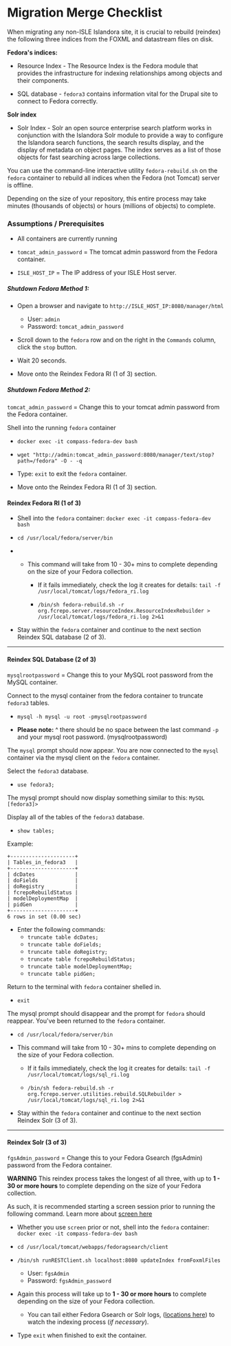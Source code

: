 # Migration Merge Checklist

When migrating any non-ISLE Islandora site, it is crucial to rebuild (reindex) the following three indices from the FOXML and datastream files on disk.

**Fedora's indices:**

* Resource Index - The Resource Index is the Fedora module that provides the infrastructure for indexing relationships among objects and their components.

* SQL database - `fedora3` contains information vital for the Drupal site to connect to Fedora correctly.

**Solr index**

* Solr Index - Solr an open source enterprise search platform works in conjunction with the Islandora Solr module to provide a way to configure the Islandora search functions, the search results display, and the display of metadata on object pages. The index serves as a list of those objects for fast searching across large collections.

You can use the command-line interactive utility `fedora-rebuild.sh` on the `fedora` container to rebuild all indices when the Fedora (not Tomcat) server is offline.

Depending on the size of your repository, this entire process may take minutes (thousands of objects) or hours (millions of objects) to complete.

### Assumptions / Prerequisites

* All containers are currently running

* `tomcat_admin_password` = The tomcat admin password from the Fedora container.

* `ISLE_HOST_IP` = The IP address of your ISLE Host server.

##### Shutdown Fedora Method 1:

* Open a browser and navigate to `http://ISLE_HOST_IP:8080/manager/html`
    * User:     `admin`
    * Password: `tomcat_admin_password`

* Scroll down to the `fedora` row and on the right in the `Commands` column, click the `stop` button.

* Wait 20 seconds.        

* Move onto the Reindex Fedora RI (1 of 3) section.

##### Shutdown Fedora Method 2:

`tomcat_admin_password` = Change this to your tomcat admin password from the Fedora container.

Shell into the running `fedora` container
* `docker exec -it compass-fedora-dev bash`

* `wget "http://admin:tomcat_admin_password:8080/manager/text/stop?path=/fedora" -O - -q`

* Type: `exit` to exit the `fedora` container.

* Move onto the Reindex Fedora RI (1 of 3) section.

#### Reindex Fedora RI (1 of 3)

* Shell into the `fedora` container: `docker exec -it compass-fedora-dev bash`

* `cd /usr/local/fedora/server/bin`

* * This command will take from 10 - 30+ mins to complete depending on the size of your Fedora collection.

    * If it fails immediately, check the log it creates for details: `tail -f /usr/local/tomcat/logs/fedora_ri.log`

    * `/bin/sh fedora-rebuild.sh -r org.fcrepo.server.resourceIndex.ResourceIndexRebuilder > /usr/local/tomcat/logs/fedora_ri.log 2>&1`

* Stay within the `fedora` container and continue to the next section Reindex SQL database (2 of 3).

---

#### Reindex SQL Database (2 of 3)

`mysqlrootpassword` = Change this to your MySQL root password from the MySQL container.

Connect to the mysql container from the fedora container to truncate `fedora3` tables.

* `mysql -h mysql -u root -pmysqlrootpassword`

* **Please note:** ^ there should be no space between the last command `-p` and your mysql root password. (mysqlrootpassword)

The `mysql` prompt should now appear. You are now connected to the `mysql` container via the mysql client on the `fedora` container.

Select the `fedora3` database.

* `use fedora3;`

The mysql prompt should now display something similar to this: `MySQL [fedora3]>`

Display all of the tables of the `fedora3` database.

* `show tables;`

Example:

```
+---------------------+
| Tables_in_fedora3   |
+---------------------+
| dcDates             |
| doFields            |
| doRegistry          |
| fcrepoRebuildStatus |
| modelDeploymentMap  |
| pidGen              |
+---------------------+
6 rows in set (0.00 sec)
```

* Enter the following commands:
    * `truncate table dcDates;`
    * `truncate table doFields;`
    * `truncate table doRegistry;`
    * `truncate table fcrepoRebuildStatus;`
    * `truncate table modelDeploymentMap;`
    * `truncate table pidGen;`

Return to the terminal with `fedora` container shelled in.

* `exit`

The mysql prompt should disappear and the prompt for `fedora` should reappear. You've been returned to the `fedora` container.

* `cd /usr/local/fedora/server/bin`

* This command will take from 10 - 30+ mins to complete depending on the size of your Fedora collection.

    * If it fails immediately, check the log it creates for details:  `tail -f /usr/local/tomcat/logs/sql_ri.log`

    * `/bin/sh fedora-rebuild.sh -r org.fcrepo.server.utilities.rebuild.SQLRebuilder > /usr/local/tomcat/logs/sql_ri.log 2>&1`

* Stay within the `fedora` container and continue to the next section Reindex Solr (3 of 3).

---

#### Reindex Solr (3 of 3)

`fgsAdmin_password`  = Change this to your Fedora Gsearch (fgsAdmin) password from the Fedora container.

**WARNING**
This reindex process takes the longest of all three, with up to **1 - 30 or more hours** to complete depending on the size of your Fedora collection.

As such, it is recommended starting a screen session prior to running the following command. Learn more about [screen here](https://www.tecmint.com/screen-command-examples-to-manage-linux-terminals/)

* Whether you use `screen` prior or not, shell into the `fedora` container: `docker exec -it compass-fedora-dev bash`

* `cd /usr/local/tomcat/webapps/fedoragsearch/client`

* `/bin/sh runRESTClient.sh localhost:8080 updateIndex fromFoxmlFiles`
    * User: `fgsAdmin`
    * Password: `fgsAdmin_password`

* Again this process will take up to **1 - 30 or more hours** to complete depending on the size of your Fedora collection.

    * You can tail either Fedora Gsearch or Solr logs, ([locations here](../06_specifications/specs_docker_containers_images.md)) to watch the indexing process (_if necessary_).

* Type `exit` when finished to exit the container.
